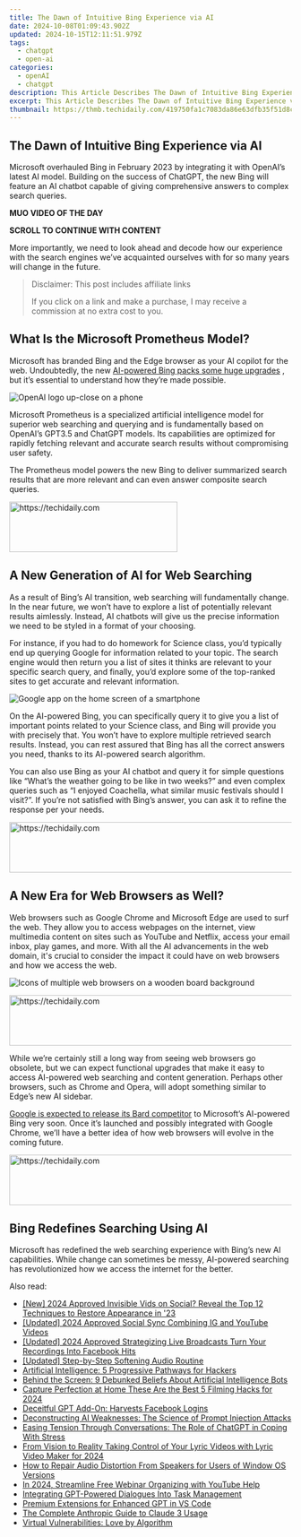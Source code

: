 ```yaml
---
title: The Dawn of Intuitive Bing Experience via AI
date: 2024-10-08T01:09:43.902Z
updated: 2024-10-15T12:11:51.979Z
tags:
  - chatgpt
  - open-ai
categories:
  - openAI
  - chatgpt
description: This Article Describes The Dawn of Intuitive Bing Experience via AI
excerpt: This Article Describes The Dawn of Intuitive Bing Experience via AI
thumbnail: https://thmb.techidaily.com/419750fa1c7083da86e63dfb35f51d8c92486865748e3041e969fe09697c07c0.jpg
---
```


## The Dawn of Intuitive Bing Experience via AI

 Microsoft overhauled Bing in February 2023 by integrating it with OpenAI’s latest AI model. Building on the success of ChatGPT, the new Bing will feature an AI chatbot capable of giving comprehensive answers to complex search queries.

 **MUO VIDEO OF THE DAY**

 **SCROLL TO CONTINUE WITH CONTENT**

 More importantly, we need to look ahead and decode how our experience with the search engines we’ve acquainted ourselves with for so many years will change in the future.

>  Disclaimer: This post includes affiliate links
>
>  If you click on a link and make a purchase, I may receive a commission at no extra cost to you.
>

## What Is the Microsoft Prometheus Model?

 Microsoft has branded Bing and the Edge browser as your AI copilot for the web. Undoubtedly, the new [AI-powered Bing packs some huge upgrades](http://www.makeuseof.com/microsoft-bing-gets-chatgpt-ai/) , but it’s essential to understand how they’re made possible.

![OpenAI logo up-close on a phone](https://static1.makeuseofimages.com/wordpress/wp-content/uploads/2023/02/best-ai-web-apps.jpg)

 Microsoft Prometheus is a specialized artificial intelligence model for superior web searching and querying and is fundamentally based on OpenAI’s GPT3.5 and ChatGPT models. Its capabilities are optimized for rapidly fetching relevant and accurate search results without compromising user safety.

 The Prometheus model powers the new Bing to deliver summarized search results that are more relevant and can even answer composite search queries.

<!-- affiliate ads begin -->
<a href="https://aligracehair.sjv.io/c/5597632/1918661/19272" target="_top" id="1918661">
  <img src="//a.impactradius-go.com/display-ad/19272-1918661" border="0" alt="https://techidaily.com" width="300" height="90"/>
</a>
<img height="0" width="0" src="https://aligracehair.sjv.io/i/5597632/1918661/19272" style="position:absolute;visibility:hidden;" border="0" />
<!-- affiliate ads end -->

## A New Generation of AI for Web Searching

 As a result of Bing’s AI transition, web searching will fundamentally change. In the near future, we won’t have to explore a list of potentially relevant results aimlessly. Instead, AI chatbots will give us the precise information we need to be styled in a format of your choosing.

 For instance, if you had to do homework for Science class, you’d typically end up querying Google for information related to your topic. The search engine would then return you a list of sites it thinks are relevant to your specific search query, and finally, you’d explore some of the top-ranked sites to get accurate and relevant information.

![Google app on the home screen of a smartphone](https://static1.makeuseofimages.com/wordpress/wp-content/uploads/2023/02/best-google-fi-phones.jpg)

 On the AI-powered Bing, you can specifically query it to give you a list of important points related to your Science class, and Bing will provide you with precisely that. You won’t have to explore multiple retrieved search results. Instead, you can rest assured that Bing has all the correct answers you need, thanks to its AI-powered search algorithm.

 You can also use Bing as your AI chatbot and query it for simple questions like “What’s the weather going to be like in two weeks?” and even complex queries such as “I enjoyed Coachella, what similar music festivals should I visit?”. If you’re not satisfied with Bing’s answer, you can ask it to refine the response per your needs.

<!-- affiliate ads begin -->
<a href="https://appsumo.8odi.net/c/5597632/2151884/7443" target="_top" id="2151884">
  <img src="//a.impactradius-go.com/display-ad/7443-2151884" border="0" alt="https://techidaily.com" width="728" height="90"/>
</a>
<img height="0" width="0" src="https://appsumo.8odi.net/i/5597632/2151884/7443" style="position:absolute;visibility:hidden;" border="0" />
<!-- affiliate ads end -->

## A New Era for Web Browsers as Well?

 Web browsers such as Google Chrome and Microsoft Edge are used to surf the web. They allow you to access webpages on the internet, view multimedia content on sites such as YouTube and Netflix, access your email inbox, play games, and more. With all the AI advancements in the web domain, it's crucial to consider the impact it could have on web browsers and how we access the web.

![Icons of multiple web browsers on a wooden board background](https://thmb.techidaily.com/fa206782af9b714e31a62f7ae5d0a20ed9b7932652ed0826ec0104cd05df9774.jpg)

<!-- affiliate ads begin -->
<a href="https://appsumo.8odi.net/c/5597632/2068407/7443" target="_top" id="2068407">
  <img src="//a.impactradius-go.com/display-ad/7443-2068407" border="0" alt="https://techidaily.com" width="728" height="90"/>
</a>
<img height="0" width="0" src="https://appsumo.8odi.net/i/5597632/2068407/7443" style="position:absolute;visibility:hidden;" border="0" />
<!-- affiliate ads end -->

 While we’re certainly still a long way from seeing web browsers go obsolete, but we can expect functional upgrades that make it easy to access AI-powered web searching and content generation. Perhaps other browsers, such as Chrome and Opera, will adopt something similar to Edge’s new AI sidebar.

[Google is expected to release its Bard competitor](https://www.makeuseof.com/google-launching-bard-ai-compete-with-chatgpt/) to Microsoft’s AI-powered Bing very soon. Once it’s launched and possibly integrated with Google Chrome, we’ll have a better idea of how web browsers will evolve in the coming future.

<!-- affiliate ads begin -->
<a href="https://aidotcom.pxf.io/c/5597632/2134503/19576" target="_top" id="2134503">
  <img src="//a.impactradius-go.com/display-ad/19576-2134503" border="0" alt="https://techidaily.com" width="728" height="90"/>
</a>
<img height="0" width="0" src="https://aidotcom.pxf.io/i/5597632/2134503/19576" style="position:absolute;visibility:hidden;" border="0" />
<!-- affiliate ads end -->

## Bing Redefines Searching Using AI

 Microsoft has redefined the web searching experience with Bing’s new AI capabilities. While change can sometimes be messy, AI-powered searching has revolutionized how we access the internet for the better.

<ins class="adsbygoogle"
     style="display:block"
     data-ad-format="autorelaxed"
     data-ad-client="ca-pub-7571918770474297"
     data-ad-slot="1223367746"></ins>

<ins class="adsbygoogle"
     style="display:block"
     data-ad-client="ca-pub-7571918770474297"
     data-ad-slot="8358498916"
     data-ad-format="auto"
     data-full-width-responsive="true"></ins>

<span class="atpl-alsoreadstyle">Also read:</span>
<div><ul>
<li><a href="https://facebook-video-recording.techidaily.com/new-2024-approved-invisible-vids-on-social-reveal-the-top-12-techniques-to-restore-appearance-in-23/"><u>[New] 2024 Approved Invisible Vids on Social? Reveal the Top 12 Techniques to Restore Appearance in '23</u></a></li>
<li><a href="https://instagram-videos.techidaily.com/updated-2024-approved-social-sync-combining-ig-and-youtube-videos/"><u>[Updated] 2024 Approved Social Sync Combining IG and YouTube Videos</u></a></li>
<li><a href="https://facebook-videos.techidaily.com/updated-2024-approved-strategizing-live-broadcasts-turn-your-recordings-into-facebook-hits/"><u>[Updated] 2024 Approved Strategizing Live Broadcasts Turn Your Recordings Into Facebook Hits</u></a></li>
<li><a href="https://extra-skills.techidaily.com/updated-step-by-step-softening-audio-routine/"><u>[Updated] Step-by-Step Softening Audio Routine</u></a></li>
<li><a href="https://tech-savvy.techidaily.com/artificial-intelligence-5-progressive-pathways-for-hackers/"><u>Artificial Intelligence: 5 Progressive Pathways for Hackers</u></a></li>
<li><a href="https://tech-savvy.techidaily.com/behind-the-screen-9-debunked-beliefs-about-artificial-intelligence-bots/"><u>Behind the Screen: 9 Debunked Beliefs About Artificial Intelligence Bots</u></a></li>
<li><a href="https://extra-hints.techidaily.com/capture-perfection-at-home-these-are-the-best-5-filming-hacks-for-2024/"><u>Capture Perfection at Home These Are the Best 5 Filming Hacks for 2024</u></a></li>
<li><a href="https://tech-savvy.techidaily.com/deceitful-gpt-add-on-harvests-facebook-logins/"><u>Deceitful GPT Add-On: Harvests Facebook Logins</u></a></li>
<li><a href="https://tech-savvy.techidaily.com/deconstructing-ai-weaknesses-the-science-of-prompt-injection-attacks/"><u>Deconstructing AI Weaknesses: The Science of Prompt Injection Attacks</u></a></li>
<li><a href="https://tech-revival.techidaily.com/easing-tension-through-conversations-the-role-of-chatgpt-in-coping-with-stress/"><u>Easing Tension Through Conversations: The Role of ChatGPT in Coping With Stress</u></a></li>
<li><a href="https://youtube-data.techidaily.com/vision-to-reality-taking-control-of-your-lyric-videos-with-lyric-video-maker-for-2024/"><u>From Vision to Reality Taking Control of Your Lyric Videos with Lyric Video Maker for 2024</u></a></li>
<li><a href="https://sound-issues.techidaily.com/how-to-repair-audio-distortion-from-speakers-for-users-of-window-os-versions/"><u>How to Repair Audio Distortion From Speakers for Users of Window OS Versions</u></a></li>
<li><a href="https://youtube-help.techidaily.com/in-2024-streamline-free-webinar-organizing-with-youtube-help/"><u>In 2024, Streamline Free Webinar Organizing with YouTube Help</u></a></li>
<li><a href="https://tech-savvy.techidaily.com/integrating-gpt-powered-dialogues-into-task-management/"><u>Integrating GPT-Powered Dialogues Into Task Management</u></a></li>
<li><a href="https://tech-savvy.techidaily.com/premium-extensions-for-enhanced-gpt-in-vs-code/"><u>Premium Extensions for Enhanced GPT in VS Code</u></a></li>
<li><a href="https://tech-savvy.techidaily.com/the-complete-anthropic-guide-to-claude-3-usage/"><u>The Complete Anthropic Guide to Claude 3 Usage</u></a></li>
<li><a href="https://tech-savvy.techidaily.com/virtual-vulnerabilities-love-by-algorithm/"><u>Virtual Vulnerabilities: Love by Algorithm</u></a></li>
</ul></div>

